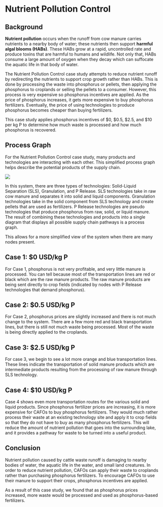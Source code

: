 <h1>Nutrient Pollution Control</h1>

<h2>Background</h2>

<p>
    <b>Nutrient pollution</b> occurs when the runoff from cow manure carries nutrients to a nearby body of water; these nutrients then support <b>harmful algal blooms (HABs)</b>. These HABs grow at a rapid, uncontrolled rate and produce toxins that are harmful to humans and wildlife. Not only that, HABs consume a large amount of oxygen when they decay which can suffocate the aquatic life in that body of water. 
</p>

<p>
    The Nutrient Pollution Control case study attempts to reduce nutrient runoff by redirecting the nutrients to support crop growth rather than HABs. This is done by processing the waste into phosphorus or pellets, then applying the phosphorus to croplands or selling the pellets to a consumer. However, this process is very expensive so phosphorus incentives are applied. As the price of phosphorus increases, it gets more expensive to buy phosphorus fertilizers. Eventually, the price of using technologies to produce phosphorus becomes cheaper than buying fertilizers. 
</p>

<p>
    This case study applies phosphorus incentives of $0, $0.5, $2.5, and $10 per kg P to determine how much waste is processed and how much phosphorus is recovered.
</p>

<h2>Process Graph</h2>

<p>
    For the Nutrient Pollution Control case study, many products and technologies are interacting with each other. This simplified process graph helps describe the potential products of the supply chain. 
</p>

<img src="Pictures\nutrient_pol\process_graph.png">

<p>
    In this system, there are three types of technologies: Solid-Liquid Separation (SLS), Granulation, and P Release. SLS technologies take in raw cow manure and separates it into solid and liquid components. Granulation technologies take in the solid component from SLS technology and create pellets that are used as fertilizers. P Release technologies are pseudo technologies that produce phosphorus from raw, solid, or liquid manure. The result of combining these technologies and products into a single diagram that displays all possible supply chain pathways is a process graph. 
</p>

<p>
    This allows for a more simplified view of the system when there are many nodes present.
</p>

<h2>Case 1: $0 USD/kg P</h2>

<p>
    For Case 1, phosphorus is not very profitable, and very little manure is processed. You can tell because most of the transportation lines are red or black which are the raw manure products. The raw manure products are being sent directly to crop fields (indicated by nodes with P Release technologies that demand phosphorus). 
</p>

<h2>Case 2: $0.5 USD/kg P</h2>

<p>
    For Case 2, phosphorus prices are slightly increased and there is not much change to the system. There are a few more red and black transportation lines, but there is still not much waste being processed. Most of the waste is being directly applied to the croplands. 
</p>

<h2>Case 3: $2.5 USD/kg P</h2>

<p>
    For case 3, we begin to see a lot more orange and blue transportation lines. These lines indicate the transportation of solid manure products which are intermediate products resulting from the processing of raw manure through SLS technology. 
</p>

<h2>Case 4: $10 USD/kg P</h2>

<p>
    Case 4 shows even more transportation routes for the various solid and liquid products. Since phosphorus fertilizer prices are increasing, it is more expensive for CAFOs to buy phosphorus fertilizers. They would much rather process their waste at an existing technology site and apply it to crop fields so that they do not have to buy as many phosphorus fertilizers. This will reduce the amount of nutrient pollution that goes into the surrounding lake, and it provides a pathway for waste to be turned into a useful product. 
</p>

<h2>Conclusion</h2> 

<p>
    Nutrient pollution caused by cattle waste runoff is damaging to nearby bodies of water, the aquatic life in the water, and small land creatures. In order to reduce nutrient pollution, CAFOs can apply their waste to croplands rather than purchasing phosphorus fertilizers. To encourage CAFOs to use their manure to support their crops, phosphorus incentives are applied. 
</p>

<p>
    As a result of this case study, we found that as phosphorus prices increased, more waste would be processed and used as phosphorus-based fertilizers. 
</p>


